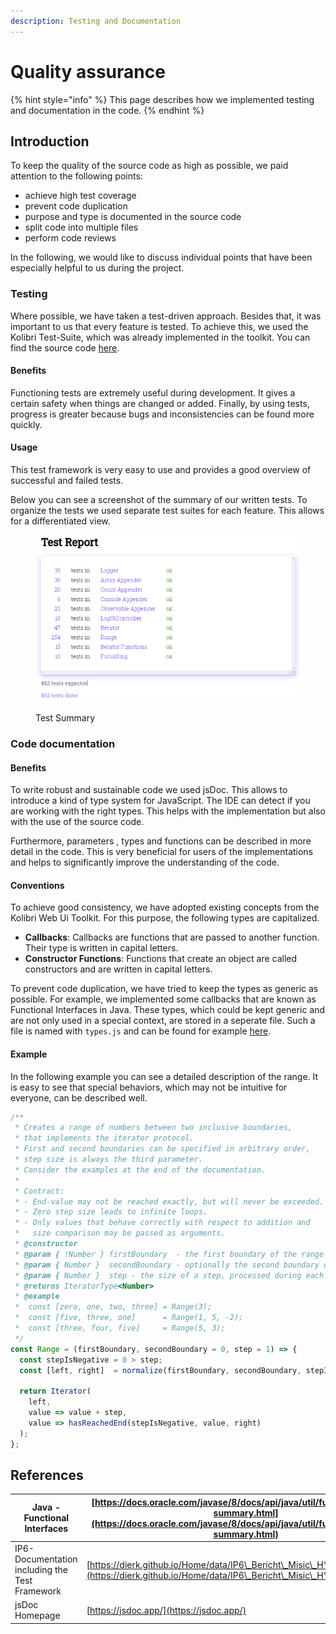 ```yaml
---
description: Testing and Documentation
---
```


# Quality assurance

{% hint style="info" %}
This page describes how we implemented testing and documentation in the code.
{% endhint %}

## Introduction

To keep the quality of the source code as high as possible, we paid attention to the following points:

* achieve high test coverage
* prevent code duplication
* purpose and type is documented in the source code
* split code into multiple files
* perform code reviews

In the following, we would like to discuss individual points that have been especially helpful to us during the project.

### Testing

Where possible, we have taken a test-driven approach. Besides that, it was important to us that every feature is tested. To achieve this, we used the Kolibri Test-Suite, which was already implemented in the toolkit. You can find the source code [here](https://github.com/WebEngineering-FHNW/Kolibri/blob/main/docs/src/kolibri/util/test.js).

#### Benefits

Functioning tests are extremely useful during development. It gives a certain safety when things are changed or added. Finally, by using tests, progress is greater because bugs and inconsistencies can be found more quickly.

#### Usage

This test framework is very easy to use and provides a good overview of successful and failed tests.

Below you can see a screenshot of the summary of our written tests. To organize the tests we used separate test suites for each feature. This allows for a differentiated view.

<figure><img src="../.gitbook/assets/image.png" alt=""><figcaption><p>Test Summary</p></figcaption></figure>

### Code documentation

#### Benefits

To write robust and sustainable code we used jsDoc. This allows to introduce a kind of type system for JavaScript. The IDE can detect if you are working with the right types. This helps with the implementation but also with the use of the source code.

Furthermore, parameters , types and functions can be described in more detail in the code. This is very beneficial for users of the implementations and helps to significantly improve the understanding of the code.

#### Conventions

To achieve good consistency, we have adopted existing concepts from the Kolibri Web Ui Toolkit. For this purpose, the following types are capitalized.

* **Callbacks**: Callbacks are functions that are passed to another function. Their type is written in capital letters.
* **Constructor Functions**: Functions that create an object are called constructors and are written in capital letters.

To prevent code duplication, we have tried to keep the types as generic as possible. For example, we implemented some callbacks that are known as Functional Interfaces in Java. These types, which could be kept generic and are not only used in a special context, are stored in a seperate file. Such a file is named with `types.js` and can be found for example [here](https://github.com/wildwyss/Kolibri/blob/main/contrib/p5\_wild\_wyss/src/types.js).

#### Example

In the following example you can see a detailed description of the range. It is easy to see that special behaviors, which may not be intuitive for everyone, can be described well.

```javascript
/**
 * Creates a range of numbers between two inclusive boundaries,
 * that implements the iterator protocol.
 * First and second boundaries can be specified in arbitrary order,
 * step size is always the third parameter.
 * Consider the examples at the end of the documentation.
 *
 * Contract:
 * - End-value may not be reached exactly, but will never be exceeded.
 * - Zero step size leads to infinite loops.
 * - Only values that behave correctly with respect to addition and
 *   size comparison may be passed as arguments.
 * @constructor
 * @param { !Number } firstBoundary  - the first boundary of the range
 * @param { Number }  secondBoundary - optionally the second boundary of the range
 * @param { Number }  step - the size of a step, processed during each iteration
 * @returns IteratorType<Number>
 * @example
 *  const [zero, one, two, three] = Range(3);
 *  const [five, three, one]      = Range(1, 5, -2);
 *  const [three, four, five]     = Range(5, 3);
 */
const Range = (firstBoundary, secondBoundary = 0, step = 1) => {
  const stepIsNegative = 0 > step;
  const [left, right]  = normalize(firstBoundary, secondBoundary, stepIsNegative);

  return Iterator(
    left,
    value => value + step,
    value => hasReachedEnd(stepIsNegative, value, right)
  );
};
```

## References

| Java - Functional Interfaces                   | [https://docs.oracle.com/javase/8/docs/api/java/util/function/package-summary.html](https://docs.oracle.com/javase/8/docs/api/java/util/function/package-summary.html) |
| ---------------------------------------------- | ---------------------------------------------------------------------------------------------------------------------------------------------------------------------- |
| IP6-Documentation including the Test Framework | [https://dierk.github.io/Home/data/IP6\_Bericht\_Misic\_H%C3%A4fliger.pdf](https://dierk.github.io/Home/data/IP6\_Bericht\_Misic\_H%C3%A4fliger.pdf)                   |
| jsDoc Homepage                                 | [https://jsdoc.app/](https://jsdoc.app/)                                                                                                                               |

